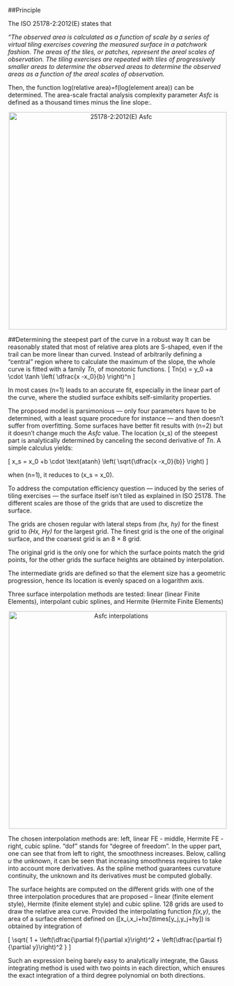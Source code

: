 
##Principle


The ISO 25178-2:2012(E) states that

*“The observed area is calculated as a function of scale by a series of
virtual tiling exercises covering the measured surface in a patchwork fashion. The areas of the tiles, or patches,
represent the areal scales of observation. The tiling exercises are repeated with tiles of progressively smaller areas to
determine the observed areas to determine the observed areas as a function of the areal scales of observation.*

Then, the function log(relative area)=f(log(element area)) can be determined.
The area-scale fractal analysis complexity parameter *Asfc* is defined as a thousand times minus the line slope:.

<p style="text-align:center;"><img src="../media/Asfc.png" alt="25178-2:2012(E) Asfc" width="500px"/></p>

##Determining the steepest part of the curve in a robust way
It can be reasonably stated that most of relative area plots are S-shaped, even if the trail can be more linear
than curved. Instead of arbitrarily defining a “central” region where to calculate the maximum of the slope, the whole
curve is fitted with a family *Tn*, of monotonic functions.
\[
   Tn(x) = y_0 +a \cdot \tanh \left( \dfrac{x -x_0}{b} \right)^n
\]

In most cases \(n=1\) leads to an accurate fit, especially in the linear part of the curve, where the studied surface exhibits
self-similarity properties.

The proposed model is parsimonious — only four parameters have to be determined, with a
least square procedure for instance — and then doesn’t suffer from overfitting. Some surfaces have better fit results with
\(n=2\) but it doesn’t change much the *Asfc* value. The location \(x_s\) of the steepest part is analytically determined by
canceling the second derivative of *Tn*. A simple calculus yields:

\[
   x_s = x_0 +b \cdot \text{atanh} \left( \sqrt{\dfrac{x -x_0}{b}} \right)
\]

when \(n=1\), it reduces to \(x_s = x_0\).

To address the computation efficiency question — induced by the series of tiling exercises — the surface itself
isn’t tiled as explained in ISO 25178. The different scales are those of the grids that are used to discretize the surface.

The grids are chosen regular with lateral steps from *(hx, hy)* for the finest grid to *(Hx, Hy)* for the largest grid. The finest
grid is the one of the original surface, and the coarsest grid is an 8 × 8 grid.

The original grid is the only one for which the surface points match the grid points, for the other grids the surface heights are obtained by interpolation.

The intermediate grids are defined so that the element size has a geometric progression, hence its location is evenly spaced on a logarithm axis.

Three surface interpolation methods are tested: linear (linear Finite Elements), interpolant cubic splines, and Hermite
(Hermite Finite Elements)

<p style="text-align:center;"><img src="../media/Asfc_interp.png" alt="Asfc interpolations" width="500px"/></p>

The chosen interpolation methods are: left, linear FE - middle, Hermite FE -  right, cubic spline. “dof” stands for “degree of
freedom”. In the upper part, one can see that from left to right, the smoothness increases. Below, calling *u* the unknown, it can be
seen that increasing smoothness requires to take into account more derivatives. As the spline method guarantees curvature continuity,
the unknown and its derivatives must be computed globally.

The surface heights are computed on the different grids with one of the three interpolation procedures that are
proposed – linear (finite element style), Hermite (finite element style) and cubic spline. 128 grids are used to draw the
relative area curve.
Provided the interpolating function *f(x,y)*, the area of a surface element defined on \([x_i,x_i+hx]\times[y_j,y_j+hy]\) is obtained
by integration of

\[
   \sqrt{ 1 + \left(\dfrac{\partial f}{\partial x}\right)^2 + \left(\dfrac{\partial f}{\partial y}\right)^2 }
\]

Such an expression being barely easy to analytically integrate, the Gauss integrating method is used with two points in each direction,
which ensures the exact integration of a third degree polynomial on both directions.








